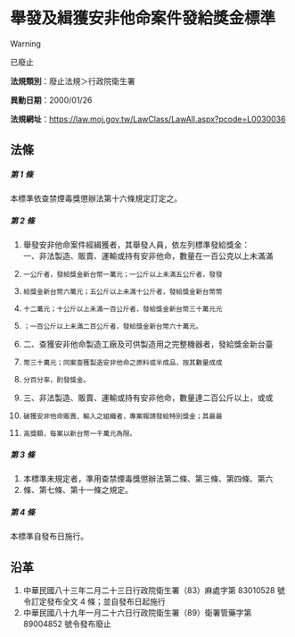 # 舉發及緝獲安非他命案件發給獎金標準


> [!WARNING]
> 已廢止


**法規類別**：廢止法規＞行政院衛生署

**異動日期**：2000/01/26  

**法規網址**：https://law.moj.gov.tw/LawClass/LawAll.aspx?pcode=L0030036



## 法條
##### 第 1 條
本標準依查禁煙毒獎懲辦法第十六條規定訂定之。

##### 第 2 條
1. 舉發安非他命案件經緝獲者，其舉發人員，依左列標準發給獎金：  
一、非法製造、販賣、運輸或持有安非他命，數量在一百公克以上未滿滿
1.     一公斤者，發給獎金新台幣一萬元；一公斤以上未滿五公斤者，發發
1.     給獎金新台幣六萬元；五公斤以上未滿十公斤者，發給獎金新台幣幣
1.     十二萬元；十公斤以上未滿一百公斤者，發給獎金新台幣三十萬元元
1.     ；一百公斤以上未滿二百公斤者，發給獎金新台幣六十萬元。
1. 二、查獲安非他命製造工廠及可供製造用之完整機器者，發給獎金新台臺
1.     幣三十萬元；同案查獲製造安非他命之原料或半成品，按其數量成成
1.     分百分率，酌發獎金。
1. 三、非法製造、販賣、運輸或持有安非他命，數量達二百公斤以上，或或
1.     破獲安非他命販賣、輸入之組織者，專案報請發給特別獎金；其最最
1.     高獎額，每案以新台幣一千萬元為限。

##### 第 3 條
1. 本標準未規定者，準用查禁煙毒獎懲辦法第二條、第三條、第四條、第六
1. 條、第七條、第十一條之規定。

##### 第 4 條
本標準自發布日施行。

## 沿革
1. 中華民國八十三年二月二十三日行政院衛生署（83）麻處字第 83010528 號令訂定發布全文 4  條；並自發布日起施行
1. 中華民國八十九年一月二十六日行政院衛生署（89）衛署管藥字第 89004852 號令發布廢止
